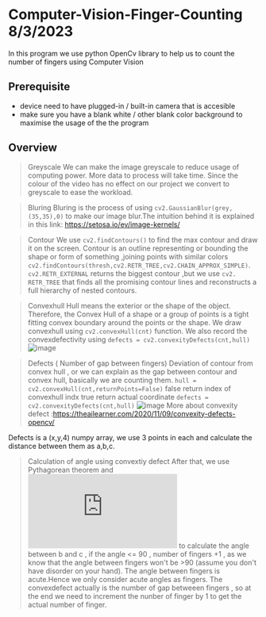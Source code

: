 # Computer-Vision-Finger-Counting 8/3/2023

In this program we use python OpenCv library to help us to count the number of fingers using Computer Vision


## Prerequisite
- device need to have plugged-in / built-in camera that is accesible
- make sure you have a blank white / other blank color background to maximise the usage of the the program

## Overview

> Greyscale
  We can make the image greyscale to reduce usage of computing power.
  More data to process will take time. Since the colour of the video has no effect on our project we convert to greyscale to ease the workload.

> Bluring
 Bluring is the process of using `cv2.GaussianBlur(grey,(35,35),0)` to make our image blur.The intuition behind it is explained in this link:
 https://setosa.io/ev/image-kernels/
 
> Contour 
  We use `cv2.findContours()` to find the max contour and draw it on the screen.
  Contour is an outline representing or bounding the shape or form of something ,joining points with similar colors
  `cv2.findContours(thresh,cv2.RETR_TREE,cv2.CHAIN_APPROX_SIMPLE)`.
  `cv2.RETR_EXTERNAL` returns the biggest contour ,but we use  `cv2. RETR_TREE` that 
  finds all the promising contour lines and reconstructs a full hierarchy of nested contours.

> Convexhull
 Hull means the exterior or the shape of the object.
 Therefore, the Convex Hull of a shape or a group of points is a tight fitting convex boundary around the points or the shape.
 We draw convexhull using `cv2.convexHull(cnt)` function. We also record the convexdefectivity using `defects = cv2.convexityDefects(cnt,hull)` 
 ![image](https://user-images.githubusercontent.com/85050265/223634417-10f82aa3-7a09-48dc-a1d3-2a8801dae99d.png)
 

> Defects ( Number of gap between fingers)
  Deviation of contour from convex hull , or we can explain as the gap between contour and convex hull, basically we are counting them.
  `hull = cv2.convexHull(cnt,returnPoints=False)` 
  false return index of convexhull indx
  true return actual coordinate
  `defects = cv2.convexityDefects(cnt,hull)`
  ![image](https://user-images.githubusercontent.com/85050265/223634862-b5258b6d-9f8f-463d-a1b8-e3534b8f2c03.png)
  More about convexity defect :https://theailearner.com/2020/11/09/convexity-defects-opencv/
  
  Defects is a (x,y,4) numpy array, we use 3 points in each and calculate the distance between them as a,b,c.

> Calculation of angle using convextiy defect
  After that, we use Pythagorean theorem and ![cosine rule](https://www.mathsisfun.com/algebra/trig-cosine-law.html) to calculate the angle between b and c , if the     angle <= 90 , number of     fingers +1 , as we know that the angle between fingers won't be >90 (assume you don't have disorder on your hand).
  The angle between fingers is acute.Hence we only consider acute angles as fingers.
  The convexdefect actually is the number of gap betweeen fingers , so at the end we need to increment the nunber of finger by 1 to get the actual number of finger. 

